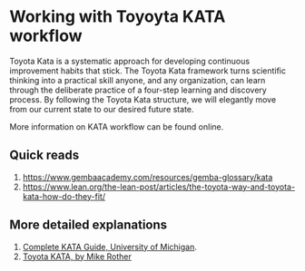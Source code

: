 # Working with Toyoyta KATA workflow

Toyota Kata is a systematic approach for developing continuous improvement habits that stick. The Toyota Kata framework turns scientific thinking into a practical skill anyone, and any organization, can learn through the deliberate practice of a four-step learning and discovery process. By following the Toyota Kata structure, we will elegantly move from our current state to our desired future state.

More information on KATA workflow can be found online.

## Quick reads

1. https://www.gembaacademy.com/resources/gemba-glossary/kata
2. https://www.lean.org/the-lean-post/articles/the-toyota-way-and-toyota-kata-how-do-they-fit/

## More detailed explanations

1. [Complete KATA Guide, University of Michigan](http://www-personal.umich.edu/~mrother/Handbook/Practice_Guide.pdf). 
2. [Toyota KATA, by Mike Rother](https://books.google.de/books?id=rFDq1DYprzYC&printsec=frontcover&redir_esc=y#v=onepage&q&f=false)
